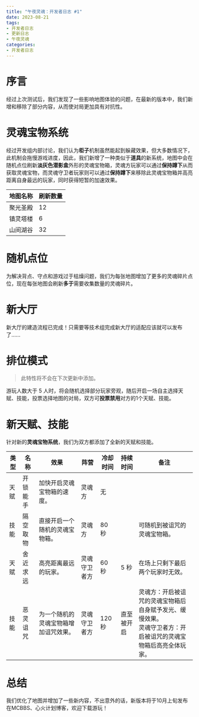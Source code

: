 ```yaml
---
title: "午夜灵魂：开发者日志 #1"
date: 2023-08-21
tags: 
- 开发者日志
- 更新日志
- 午夜灵魂
categories: 
- 开发者日志
---
```


# 序言

经过上次测试后，我们发现了一些影响地图体验的问题，在最新的版本中，我们新增和移除了部分内容，从而使对局更加具有对抗性。

# 灵魂宝物系统

经过开发组内部讨论，我们认为**柜子**机制虽然能起到躲藏效果，但大多数情况下，此机制会拖慢游戏进度，因此，我们新增了一种类似于**道具**的新系统，地图中会在随机点位刷新**淡灰色潜影盒**外形的灵魂宝物箱，灵魂方玩家可以通过**保持蹲下**从而获取灵魂宝物，而灵魂守卫者玩家则可以通过**保持蹲下**来移除此灵魂宝物箱并高亮距离自身最远的玩家，同时获得短暂的加速效果。

| 地图名称 | 刷新数量 |
| -------- | -------- |
| 聚光圣殿 | 12       |
| 镇灵塔楼 | 6        |
| 山间湖谷 | 32       |

# 随机点位

为解决背点、守点和游戏过于枯燥问题，我们为每张地图增加了更多的灵魂碎片点位，现在每张地图会刷新**多于**需要收集数量的灵魂碎片。

# 新大厅

新大厅的建造流程已完成！只需要等技术组完成新大厅的适配应该就可以发布了……

# 排位模式

> 此特性将不会在下次更新中添加。

游玩人数大于 5 人时，将会随机选择部分玩家旁观，随后开启一场自主选择天赋、技能，投票选择地图的对局，双方可**投票禁用**对方的1个天赋、技能。

# 新天赋、技能

针对新的**灵魂宝物系统**，我们为双方都添加了全新的天赋和技能。

| 类型 | 名称     | 效果                                 | 阵营         | 冷却时间 | 持续时间   | 备注                                                         |
| ---- | -------- | ------------------------------------ | ------------ | -------- | ---------- | ------------------------------------------------------------ |
| 天赋 | 开锁能手 | 加快开启灵魂宝物箱的速度。           | 灵魂方       | 无       |            |                                                              |
| 技能 | 隔空取物 | 直接开启一个随机的灵魂宝物箱。       | 灵魂方       | 80 秒    |            | 可随机到被诅咒的灵魂宝物箱。                                 |
| 天赋 | 舍近求远 | 高亮距离最远的玩家。                 | 灵魂守卫者方 | 60 秒    | 5 秒       | 在场上只剩下最后两个玩家时无效。                             |
| 技能 | 恶灵诅咒 | 为一个随机的灵魂宝物箱增加诅咒效果。 | 灵魂守卫者方 | 120 秒   | 直至被开启 | 灵魂方：开启被诅咒的灵魂宝物箱后自身赋予发光、缓慢效果。<br />灵魂守卫者方：开启被诅咒的灵魂宝物箱后高亮全体玩家。 |

# 总结

我们优化了地图并增加了一些新内容，不出意外的话，新版本将于10月上旬发布在MCBBS、心火计划博客，欢迎下载游玩！
